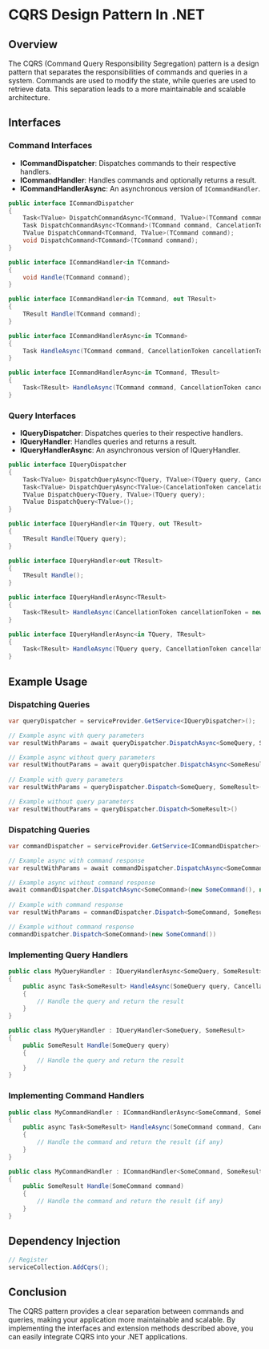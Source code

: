 # CQRS Design Pattern In .NET

## Overview

The CQRS (Command Query Responsibility Segregation) pattern is a design pattern that separates the responsibilities of
commands and queries in a system. Commands are used to modify the state, while queries are used to retrieve data. This
separation leads to a more maintainable and scalable architecture.

## Interfaces

### Command Interfaces

- **ICommandDispatcher**: Dispatches commands to their respective handlers.
- **ICommandHandler**: Handles commands and optionally returns a result.
- **ICommandHandlerAsync**: An asynchronous version of `ICommandHandler`.

```csharp
public interface ICommandDispatcher
{
    Task<TValue> DispatchCommandAsync<TCommand, TValue>(TCommand command, CancelationToken cancelationToken = new());
    Task DispatchCommandAsync<TCommand>(TCommand command, CancelationToken cancelationToken = new());
    TValue DispatchCommand<TCommand, TValue>(TCommand command);
    void DispatchCommand<TCommand>(TCommand command);
}

public interface ICommandHandler<in TCommand>
{
    void Handle(TCommand command);
}

public interface ICommandHandler<in TCommand, out TResult>
{
    TResult Handle(TCommand command);
}

public interface ICommandHandlerAsync<in TCommand>
{
    Task HandleAsync(TCommand command, CancellationToken cancellationToken = new());
}

public interface ICommandHandlerAsync<in TCommand, TResult>
{
    Task<TResult> HandleAsync(TCommand command, CancellationToken cancellationToken = new());
}
```

### Query Interfaces

- **IQueryDispatcher**: Dispatches queries to their respective handlers.
- **IQueryHandler**: Handles queries and returns a result.
- **IQueryHandlerAsync**: An asynchronous version of IQueryHandler.

```csharp
public interface IQueryDispatcher
{
    Task<TValue> DispatchQueryAsync<TQuery, TValue>(TQuery query, CancelationToken cancelationToken = new());
    Task<TValue> DispatchQueryAsync<TValue>(CancelationToken cancelationToken = new());
    TValue DispatchQuery<TQuery, TValue>(TQuery query);
    TValue DispatchQuery<TValue>();
}

public interface IQueryHandler<in TQuery, out TResult>
{
    TResult Handle(TQuery query);
}

public interface IQueryHandler<out TResult>
{
    TResult Handle();
}

public interface IQueryHandlerAsync<TResult>
{
    Task<TResult> HandleAsync(CancellationToken cancellationToken = new());
}

public interface IQueryHandlerAsync<in TQuery, TResult>
{
    Task<TResult> HandleAsync(TQuery query, CancellationToken cancellationToken = new());
}
```

## Example Usage

### Dispatching Queries

```csharp
var queryDispatcher = serviceProvider.GetService<IQueryDispatcher>();

// Example async with query parameters 
var resultWithParams = await queryDispatcher.DispatchAsync<SomeQuery, SomeResult>(new SomeQuery(), new CancelationToken());

// Example async without query parameters 
var resultWithoutParams = await queryDispatcher.DispatchAsync<SomeResult>(new CancelationToken())
    
// Example with query parameters
var resultWithParams = queryDispatcher.Dispatch<SomeQuery, SomeResult>(new SomeQuery());

// Example without query parameters
var resultWithoutParams = queryDispatcher.Dispatch<SomeResult>()
```

### Dispatching Queries

```csharp
var commandDispatcher = serviceProvider.GetService<ICommandDispatcher>();

// Example async with command response 
var resultWithParams = await commandDispatcher.DispatchAsync<SomeCommand, SomeResult>(new SomeCommand(), new CancelationToken());

// Example async without command response 
await commandDispatcher.DispatchAsync<SomeCommand>(new SomeCommand(), new CancelationToken())
    
// Example with command response
var resultWithParams = commandDispatcher.Dispatch<SomeCommand, SomeResult>(new SomeCommand());

// Example without command response
commandDispatcher.Dispatch<SomeCommand>(new SomeCommand())
```

### Implementing Query Handlers

```csharp
public class MyQueryHandler : IQueryHandlerAsync<SomeQuery, SomeResult>
{
    public async Task<SomeResult> HandleAsync(SomeQuery query, CancellationToken cancellationToken = new())
    {
        // Handle the query and return the result
    }
}

public class MyQueryHandler : IQueryHandler<SomeQuery, SomeResult>
{
    public SomeResult Handle(SomeQuery query)
    {
        // Handle the query and return the result
    }
}
```

### Implementing Command Handlers

```csharp
public class MyCommandHandler : ICommandHandlerAsync<SomeCommand, SomeResult>
{
    public async Task<SomeResult> HandleAsync(SomeCommand command, CancellationToken cancellationToken = new())
    {
        // Handle the command and return the result (if any)
    }
}

public class MyCommandHandler : ICommandHandler<SomeCommand, SomeResult>
{
    public SomeResult Handle(SomeCommand command)
    {
        // Handle the command and return the result (if any)
    }
}
```

## Dependency Injection

```csharp
// Register
serviceCollection.AddCqrs();
```

## Conclusion

The CQRS pattern provides a clear separation between commands and queries, making your application more maintainable and
scalable. By implementing the interfaces and extension methods described above, you can easily integrate CQRS into your
.NET applications.